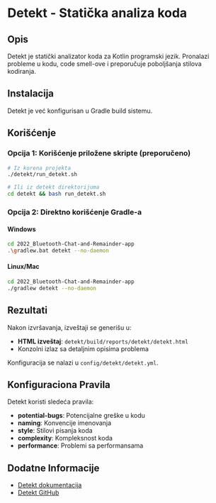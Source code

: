 # Detekt - Statička analiza koda

## Opis
Detekt je statički analizator koda za Kotlin programski jezik. Pronalazi probleme u kodu, code smell-ove i preporučuje poboljšanja stilova kodiranja.

## Instalacija
Detekt je već konfigurisan u Gradle build sistemu.

## Korišćenje

### Opcija 1: Korišćenje priložene skripte (preporučeno)
```bash
# Iz korena projekta
./detekt/run_detekt.sh

# Ili iz detekt direktorijuma
cd detekt && bash run_detekt.sh
```

### Opcija 2: Direktno korišćenje Gradle-a
#### Windows
```bash
cd 2022_Bluetooth-Chat-and-Remainder-app
.\gradlew.bat detekt --no-daemon
```

#### Linux/Mac
```bash
cd 2022_Bluetooth-Chat-and-Remainder-app
./gradlew detekt --no-daemon
```

## Rezultati
Nakon izvršavanja, izveštaji se generišu u:
- **HTML izveštaj**: `detekt/build/reports/detekt/detekt.html`
- Konzolni izlaz sa detaljnim opisima problema

Konfiguracija se nalazi u `config/detekt/detekt.yml`.

## Konfiguraciona Pravila
Detekt koristi sledeća pravila:
- **potential-bugs**: Potencijalne greške u kodu
- **naming**: Konvencije imenovanja
- **style**: Stilovi pisanja koda
- **complexity**: Kompleksnost koda
- **performance**: Problemi sa performansama

## Dodatne Informacije
- [Detekt dokumentacija](https://detekt.github.io/detekt/)
- [Detekt GitHub](https://github.com/detekt/detekt)